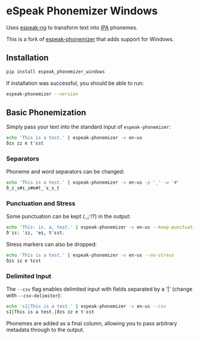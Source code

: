 # eSpeak Phonemizer Windows


Uses [espeak-ng](https://github.com/espeak-ng/espeak-ng) to transform text into [IPA](https://en.wikipedia.org/wiki/International_Phonetic_Alphabet) phonemes.

This is a fork of [espeak-phonemizer](https://github.com/rhasspy/espeak-phonemizer) that adds support for Windows.

## Installation

```sh
pip install espeak_phonemizer_windows
```

If installation was successful, you should be able to run:

```sh
espeak-phonemizer --version
```

## Basic Phonemization

Simply pass your text into the standard input of `espeak-phonemizer`:

```sh
echo 'This is a test.' | espeak-phonemizer -v en-us
ðɪs ɪz ɐ tˈɛst
```

### Separators

Phoneme and word separators can be changed:

```sh
echo 'This is a test.' | espeak-phonemizer -v en-us -p '_' -w '#'
ð_ɪ_s#ɪ_z#ɐ#t_ˈɛ_s_t
```

### Punctuation and Stress

Some punctuation can be kept (.,;:!?) in the output:

```sh
echo 'This: is, a, test.' | espeak-phonemizer -v en-us --keep-punctuation
ðˈɪs: ˈɪz, ˈeɪ, tˈɛst.
```

Stress markers can also be dropped:

```sh
echo 'This is a test.' | espeak-phonemizer -v en-us --no-stress
ðɪs ɪz ɐ tɛst
```

### Delimited Input

The `--csv` flag enables delimited input with fields separated by a '|' (change with `--csv-delimiter`):

```sh
echo 's1|This is a test.' | espeak-phonemizer -v en-us --csv
s1|This is a test.|ðɪs ɪz ɐ tˈɛst
```

Phonemes are added as a final column, allowing you to pass arbitrary metadata through to the output.

